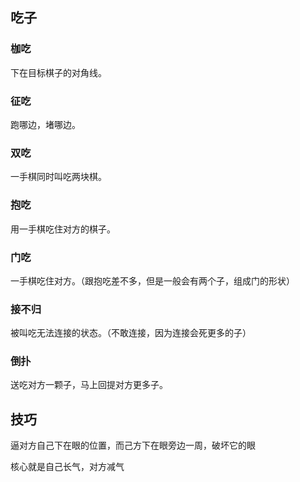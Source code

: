 ## 吃子

### 枷吃

下在目标棋子的对角线。

### 征吃

跑哪边，堵哪边。

### 双吃

一手棋同时叫吃两块棋。

### 抱吃

用一手棋吃住对方的棋子。

### 门吃

一手棋吃住对方。（跟抱吃差不多，但是一般会有两个子，组成门的形状）

### 接不归

被叫吃无法连接的状态。（不敢连接，因为连接会死更多的子）

### 倒扑

送吃对方一颗子，马上回提对方更多子。





## 技巧

逼对方自己下在眼的位置，而己方下在眼旁边一周，破坏它的眼



核心就是自己长气，对方减气